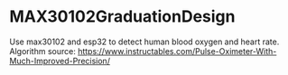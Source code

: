 # MAX30102GraduationDesign


Use max30102 and esp32 to detect human blood oxygen and heart rate. Algorithm source:
https://www.instructables.com/Pulse-Oximeter-With-Much-Improved-Precision/
